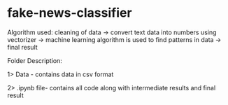 # fake-news-classifier
Algorithm used:
cleaning of data -> convert text data into numbers using vectorizer -> machine learning algorithm is used to find patterns in data -> final result

Folder Description:

1> Data - contains data in csv format

2> .ipynb file- contains all code along with intermediate results and final result 
